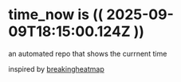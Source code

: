 # time_now is (( 2025-09-09T18:15:00.124Z ))

an automated repo that shows the currnent time

inspired by [breakingheatmap](https://github.com/breakingheatmap/breakingheatmap)